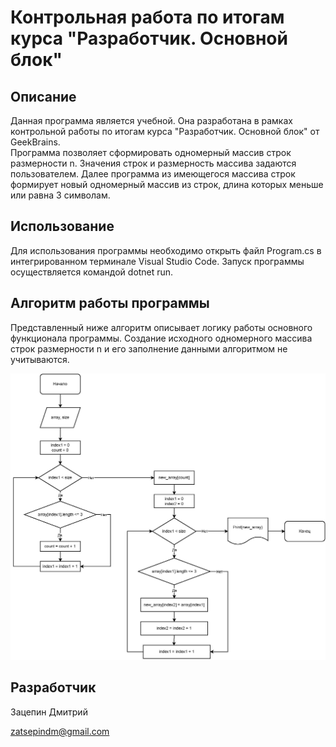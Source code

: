 # Контрольная работа по итогам курса "Разработчик. Основной блок"

## Описание

Данная программа является учебной. Она разработана в рамках контрольной работы по итогам курса "Разработчик. Основной блок" от GeekBrains.  
Программа позволяет сформировать одномерный массив строк размерности n. Значения строк и размерность массива задаются пользователем. Далее программа из имеющегося массива строк формирует новый одномерный массив из строк, длина которых меньше или равна 3 символам. 

## Использование

Для использования программы необходимо открыть файл Program.cs в интегрированном терминале Visual Studio Code. Запуск программы осуществляется командой dotnet run. 

## Алгоритм работы программы

Представленный ниже алгоритм описывает логику работы основного функционала программы. Создание исходного одномерного массива строк размерности n и его заполнение данными алгоритмом не учитываются. 

![Алгоритм функциональной части программы](Algorythm.jpg)

## Разработчик

Зацепин Дмитрий

zatsepindm@gmail.com



